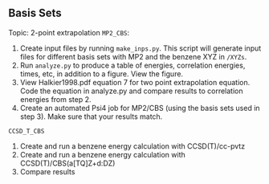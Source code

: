 ## Basis Sets

Topic: 2-point extrapolation
`MP2_CBS`:
1. Create input files by running `make_inps.py`. This script will generate input files for different basis sets with MP2 and the benzene XYZ in `/XYZs`.
2. Run `analyze.py` to produce a table of energies, correlation energies, times, etc, in addition to a figure. View the figure.
3. View Halkier1998.pdf equation 7 for two point extrapolation equation. Code the equation in analyze.py and compare results to correlation energies from step 2. 
4. Create an automated Psi4 job for MP2/CBS (using the basis sets used in step 3). Make sure that your results match. 

`CCSD_T_CBS`
1. Create and run a benzene energy calculation with CCSD(T)/cc-pvtz
2. Create and run a benzene energy calculation with CCSD(T)/CBS(a[TQ]Z+d:DZ)
3. Compare results
